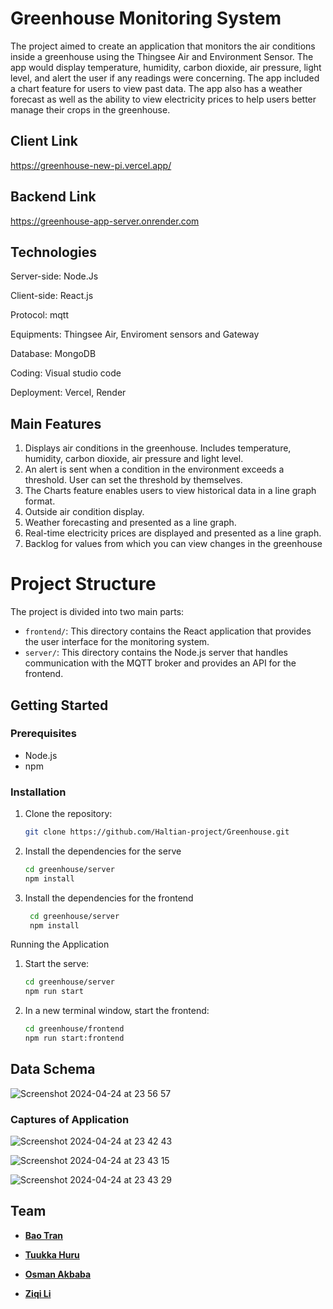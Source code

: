 # Greenhouse Monitoring System


The project aimed to create an application that monitors the air conditions inside a greenhouse using the Thingsee Air and Environment Sensor. The app would display temperature, humidity, carbon dioxide, air pressure, light level, and alert the user if any readings were concerning. The app included a chart feature for users to view past data. The app also has a weather forecast as well as the ability to view electricity prices to help users better manage their crops in the greenhouse.

## Client Link

https://greenhouse-new-pi.vercel.app/

## Backend Link

https://greenhouse-app-server.onrender.com

## Technologies

Server-side: Node.Js

Client-side: React.js

Protocol: mqtt

Equipments: Thingsee Air, Enviroment sensors and Gateway

Database: MongoDB

Coding: Visual studio code

Deployment: Vercel, Render

## Main Features
1. Displays air conditions in the greenhouse. Includes temperature, humidity, carbon dioxide, air pressure and light level.
2. An alert is sent when a condition in the environment exceeds a threshold. User can set the threshold by themselves.
3. The Charts feature enables users to view historical data in a line graph format.
4. Outside air condition display.
5. Weather forecasting and presented as a line graph.
6. Real-time electricity prices are displayed and presented as a line graph.
7. Backlog for values ​​from which you can view changes in the greenhouse

# Project Structure

The project is divided into two main parts:

- `frontend/`: This directory contains the React application that provides the user interface for the monitoring system.
- `server/`: This directory contains the Node.js server that handles communication with the MQTT broker and provides an API for the frontend.

## Getting Started

### Prerequisites

- Node.js
- npm

### Installation

1. Clone the repository:
   ```sh
   git clone https://github.com/Haltian-project/Greenhouse.git

2. Install the dependencies for the serve
   ```sh
   cd greenhouse/server
   npm install  

3. Install the dependencies for the frontend
   ```sh
    cd greenhouse/server
    npm install

Running the Application

1. Start the serve:
   ```sh
   cd greenhouse/server
   npm run start

2. In a new terminal window, start the frontend: 
   ```sh
   cd greenhouse/frontend
   npm run start:frontend

## Data Schema

![Screenshot 2024-04-24 at 23 56 57](https://github.com/Haltian-project/Greenhouse/assets/28098368/17643cb6-1dcf-48b8-8287-51b1a6b4ff0a)


### Captures of Application

![Screenshot 2024-04-24 at 23 42 43](https://github.com/Haltian-project/Greenhouse/assets/28098368/33b8c236-1711-4ff6-8339-21a4c20636c9)

![Screenshot 2024-04-24 at 23 43 15](https://github.com/Haltian-project/Greenhouse/assets/28098368/530e29b1-52e1-4ea9-ab2d-56e37121c652)

![Screenshot 2024-04-24 at 23 43 29](https://github.com/Haltian-project/Greenhouse/assets/28098368/6f4a7ed0-d7f4-4514-9bb4-e869aa7e9c12)

## Team

- **[Bao Tran](https://github.com/tranxbao)**

- **[Tuukka Huru](https://github.com/TuukkaHuru)**

- **[Osman Akbaba](https://github.com/OsmanAkbaba)**

- **[Ziqi Li](https://github.com/ZiqiLi28)**
